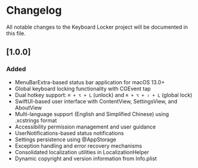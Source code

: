 # Changelog

All notable changes to the Keyboard Locker project will be documented in this file.

## [1.0.0]

### Added
- MenuBarExtra-based status bar application for macOS 13.0+
- Global keyboard locking functionality with CGEvent tap
- Dual hotkey support: `⌘ + ⌥ + L` (unlock) and `⌘ + ⌥ + ⇧ + L` (global lock)
- SwiftUI-based user interface with ContentView, SettingsView, and AboutView
- Multi-language support (English and Simplified Chinese) using .xcstrings format
- Accessibility permission management and user guidance
- UserNotifications-based status notifications
- Settings persistence using @AppStorage
- Exception handling and error recovery mechanisms
- Consolidated localization utilities in LocalizationHelper
- Dynamic copyright and version information from Info.plist
